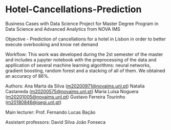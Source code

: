 # Hotel-Cancellations-Prediction
Business Cases with Data Science Project for Master Degree Program in Data Science and Advanced Analytics from NOVA IMS

Objective - Prediction of cancellations for a hotel in Lisbon in order to better execute overbooking and know net demand 

Workflow: This work was developed during the 2st semester of the master and includes a jupyter notebook with the preprocessing of the data and appllication of several machine learning algorithms: neural networks, gradient boosting, random forest and a stacking of all of them. We obtained an accuracy of 86%.

Authors: Ana Marta da Silva (m20200971@novaims.unl.pt) Natalia Castaneda (m20200575@novaims.unl.pt) Maria Luisa Noguera (m20201005@novaims.unl.pt) Gustavo Ferreira Tourinho (m20180846@isegi.unl.pt)

Main lecturer:
Prof. Fernando Lucas Bação

Assistant professors:
David Silva
João Fonseca
